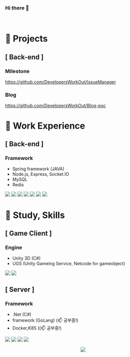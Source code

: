 ### Hi there 👋

<!--
**yezomon/yezomon** is a ✨ _special_ ✨ repository because its `README.md` (this file) appears on your GitHub profile.

Here are some ideas to get you started:

- 🔭 I’m currently working on ...
- 🌱 I’m currently learning ...
- 👯 I’m look솔
 <!-- 삼성 SW 역량 테스트 B형(Pro) 취득하기 -->
<br>

# 📌 Projects
## [ Back-end ]
### Milestone
https://github.com/DevelopersWorkOut/IssueManager
### Blog
https://github.com/DevelopersWorkOut/Blog-poc


# 📌 Work Experience

## [ Back-end ]
### Framework
 - Spring framework (JAVA)
 - Node.js, Express, Socket.IO
 - MySQL
 - Redis
   
<img src="https://img.shields.io/badge/Java-007396?style=flat&logo=Java&logoColor=white"> <img src="https://img.shields.io/badge/Spring-6DB33F?style=flat&logo=Spring&logoColor=white"> <img src="https://img.shields.io/badge/Spring Boot-6DB33F?style=flat&logo=Spring Boot&logoColor=white"> <img src="https://img.shields.io/badge/MySQL-4479A1?style=flat&logo=MySQL&logoColor=white"> <img src="https://img.shields.io/badge/Redis-DC382D?style=flat&logo=redis&logoColor=white"> <img src="https://img.shields.io/badge/jenkins-D24939?style=flat&logo=jenkins&logoColor=white"> <img src="https://img.shields.io/badge/Node.js-339933?style=flat&logo=Node.js&logoColor=white">
 
# 📌 Study, Skills

## [ Game Client ]
### Engine
- Unity 3D (C#)
- UGS (Unity Gameing Service, Netcode for gameobject)

<img src="https://img.shields.io/badge/Unity-000000?style=flat&logo=Unity&logoColor=white"> <img src="https://img.shields.io/badge/Rider-000000?style=flat&logo=Rider&logoColor=white">

## [ Server ]
### Framework
 - .Net (C#)
 - framework (GoLang) (📫 공부중!)
 - Docker,K8S ((📫 공부중!)
   
<img src="https://img.shields.io/badge/csharp-512BD4?style=flat&logo=csharp&logoColor=white"> <img src="https://img.shields.io/badge/kotlin-7F52FF?style=flat&logo=kotlin&logoColor=white">
<img src="https://img.shields.io/badge/dotnet-512BD4?style=flat&logo=dotnet&logoColor=white"> <img src="https://img.shields.io/badge/go-00ADD8?style=flat&logo=go&logoColor=white">




<!--
## [ Back-end ]
### Framework
 - Node.js (JavaScript)
 - Express, Sequelize, Socket.IO
 - Spring framework (JAVA) (📫 공부중!)
 - MySQL

### Dev. environment
 - VS code, IntelliJ
 - Github

<img src="https://img.shields.io/badge/Node.js-339933?style=flat&logo=Node.js&logoColor=white"> <img src="https://img.shields.io/badge/Sequelize-52B0E7?style=flat&logo=Sequelize&logoColor=white"> <img src="https://img.shields.io/badge/Socket.IO-010101?style=flat&logo=Socket.io&logoColor=white">
<br>
<img src="https://img.shields.io/badge/Java-007396?style=flat&logo=Java&logoColor=white"> <img src="https://img.shields.io/badge/Spring-6DB33F?style=flat&logo=Spring&logoColor=white"> <img src="https://img.shields.io/badge/Spring-6DB33F?style=flat&logo=Spring&logoColor=white"> <img src="https://img.shields.io/badge/Spring Boot-6DB33F?style=flat&logo=Spring Boot&logoColor=white"> <img src="https://img.shields.io/badge/MySQL-4479A1?style=flat&logo=MySQL&logoColor=white">

## [ 공부해본 것들 ]
### Image Processing, Computer Vision
 - OpenCV (Python) 
 - cv2, numpy, pyplot
 - Pycharm

<img src="https://img.shields.io/badge/OpenCV-5C3EE8?style=flat&logo=OpenCV&logoColor=white"> <img src="https://img.shields.io/badge/Python-3776AB?style=flat&logo=Python&logoColor=white"> <img src="https://img.shields.io/badge/PyCharm-000000?style=flat&logo=PyCharm&logoColor=white">

### Computer Graphics
 - OpenGL (C++) 
 - GLFW, GLEW, GLM
 - Vertex Shader, Fragment Shader (Pixel Shader)
 - Visual Studio

<img src="https://img.shields.io/badge/OpenGL-5586A4?style=flat&logo=OpenGL&logoColor=white"> <img src="https://img.shields.io/badge/Sequelize-52B0E7?style=flat&logo=Sequelize&logoColor=white"> <img src="https://img.shields.io/badge/Visual Studio-5C2D91?style=flat&logo=Visual Studio&logoColor=white">

 ### Mobile Programming
  - Android (JAVA)
  - Android Studio

<img src="https://img.shields.io/badge/Android-3DDC84?style=flat&logo=Android&logoColor=white"> <img src="https://img.shields.io/badge/Android Studio-3DDC84?style=flat&logo=Android Studio&logoColor=white">
-->

<p align="center">
  <a href="https://hits.seeyoufarm.com"><img src="https://hits.seeyoufarm.com/api/count/incr/badge.svg?url=https%3A%2F%2Fgithub.com%2Fyezomon&count_bg=%23ED6DA3&title_bg=%2386757E&icon=github.svg&icon_color=%23E1DEDE&title=hits&edge_flat=false"/></a>
</p>
